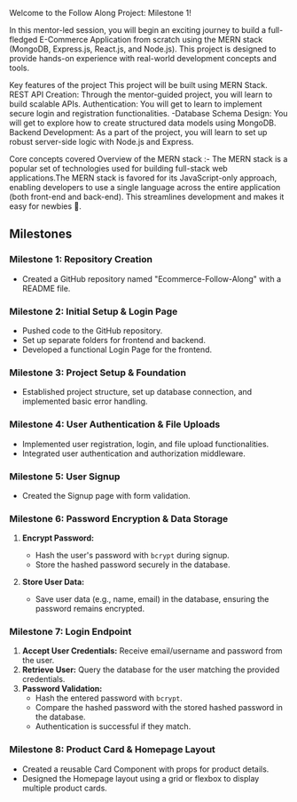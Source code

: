 Welcome to the Follow Along Project: Milestone 1!

In this mentor-led session, you will begin an exciting journey to build a full-fledged E-Commerce Application from scratch using the MERN stack (MongoDB, Express.js, React.js, and Node.js). This project is designed to provide hands-on experience with real-world development concepts and tools.

Key features of the project This project will be built using MERN Stack. REST API Creation: Through the mentor-guided project, you will learn to build scalable APIs. Authentication: You will get to learn to implement secure login and registration functionalities. -Database Schema Design: You will get to explore how to create structured data models using MongoDB. Backend Development: As a part of the project, you will learn to set up robust server-side logic with Node.js and Express.

Core concepts covered Overview of the MERN stack :- The MERN stack is a popular set of technologies used for building full-stack web applications.The MERN stack is favored for its JavaScript-only approach, enabling developers to use a single language across the entire application (both front-end and back-end). This streamlines development and makes it easy for newbies 🐣.

## Milestones

### Milestone 1: Repository Creation

* Created a GitHub repository named "Ecommerce-Follow-Along" with a README file.

### Milestone 2: Initial Setup & Login Page

* Pushed code to the GitHub repository.
* Set up separate folders for frontend and backend.
* Developed a functional Login Page for the frontend.

### Milestone 3: Project Setup & Foundation

* Established project structure, set up database connection, and implemented basic error handling.

### Milestone 4: User Authentication & File Uploads

* Implemented user registration, login, and file upload functionalities.
* Integrated user authentication and authorization middleware.

### Milestone 5: User Signup

* Created the Signup page with form validation.

### Milestone 6: Password Encryption & Data Storage

1. **Encrypt Password:**
    * Hash the user's password with `bcrypt` during signup.
    * Store the hashed password securely in the database.

2. **Store User Data:**
    * Save user data (e.g., name, email) in the database, ensuring the password remains encrypted.

### Milestone 7: Login Endpoint

1. **Accept User Credentials:** Receive email/username and password from the user.
2. **Retrieve User:** Query the database for the user matching the provided credentials.
3. **Password Validation:**
    * Hash the entered password with `bcrypt`.
    * Compare the hashed password with the stored hashed password in the database.
    * Authentication is successful if they match.

### Milestone 8: Product Card & Homepage Layout

* Created a reusable Card Component with props for product details.
* Designed the Homepage layout using a grid or flexbox to display multiple product cards.
